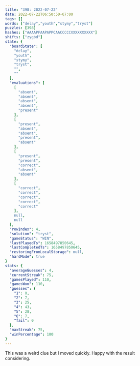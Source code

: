 ```yaml
---
title: "398: 2022-07-22"
date: 2022-07-22T06:50:50-07:00
tags: []
words: ["delay","youth","stymy","tryst"]
puzzles: [398]
hashes: ["AAAAPPAAPAPPCAACCCCCXXXXXXXXXX"]
shifts: ["zygbd"]
state: {
  "boardState": [
    "delay",
    "youth",
    "stymy",
    "tryst",
    "",
    ""
  ],
  "evaluations": [
    [
      "absent",
      "absent",
      "absent",
      "absent",
      "present"
    ],
    [
      "present",
      "absent",
      "absent",
      "present",
      "absent"
    ],
    [
      "present",
      "present",
      "correct",
      "absent",
      "absent"
    ],
    [
      "correct",
      "correct",
      "correct",
      "correct",
      "correct"
    ],
    null,
    null
  ],
  "rowIndex": 4,
  "solution": "tryst",
  "gameStatus": "WIN",
  "lastPlayedTs": 1658497850645,
  "lastCompletedTs": 1658497850645,
  "restoringFromLocalStorage": null,
  "hardMode": true
}
stats: {
  "averageGuesses": 4,
  "currentStreak": 75,
  "gamesPlayed": 110,
  "gamesWon": 110,
  "guesses": {
    "1": 0,
    "2": 7,
    "3": 25,
    "4": 43,
    "5": 28,
    "6": 7,
    "fail": 0
  },
  "maxStreak": 75,
  "winPercentage": 100
}
---
```


<!-- more -->
This was a weird clue but I moved quickly. Happy with the result considering. 
